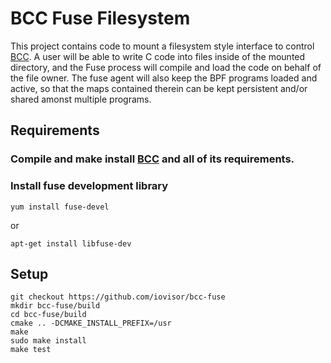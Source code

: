 # BCC Fuse Filesystem

This project contains code to mount a filesystem style interface to control
[BCC][1].  A user will be able to write C code into files inside of the mounted
directory, and the Fuse process will compile and load the code on behalf of the
file owner.  The fuse agent will also keep the BPF programs loaded and active,
so that the maps contained therein can be kept persistent and/or shared amonst
multiple programs.

## Requirements

### Compile and make install [BCC][1] and all of its requirements.

### Install fuse development library

```
yum install fuse-devel
```
or
```
apt-get install libfuse-dev
```

## Setup

```
git checkout https://github.com/iovisor/bcc-fuse
mkdir bcc-fuse/build
cd bcc-fuse/build
cmake .. -DCMAKE_INSTALL_PREFIX=/usr
make
sudo make install
make test
```

[1]: https://github.com/iovisor/bcc
